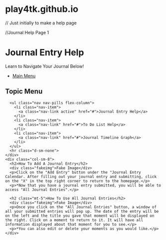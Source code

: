 # play4tk.github.io
// Just initially to make a help page


//Journal Help Page 1
<!DOCTYPE html>
<html lang="en">
<head>
  <title>Journal Entry Help</title>
  <meta charset="utf-8">
  <meta name="viewport" content="width=device-width, initial-scale=1">
  <link href="https://cdn.jsdelivr.net/npm/bootstrap@5.3.3/dist/css/bootstrap.min.css" rel="stylesheet">
  <script src="https://cdn.jsdelivr.net/npm/bootstrap@5.3.3/dist/js/bootstrap.bundle.min.js"></script>
  <style>
  .fakeimg {
    height: 200px;
    background: #aaa;
  }
  </style>
</head>
<body>

<div class="p-5 bg-success text-white text-center">
  <h1>Journal Entry Help</h1>
  <p>Learn to Navigate Your Journal Below!</p> 
</div>

<nav class="navbar navbar-expand-sm bg-dark navbar-dark">
  <div class="container-fluid">
    <ul class="navbar-nav">
      <li class="nav-item">
        <a class="nav-link active" href="#">Main Menu</a>
      </li>
    </ul>
  </div>
</nav>

<div class="container mt-5">
  <div class="row">
    <div class="col-sm-4">
      <h2>Topic Menu</h2>
      
      <ul class="nav nav-pills flex-column">
        <li class="nav-item">
          <a class="nav-link active" href="#">Journal Entry Help</a>
        </li>
        <li class="nav-item">
          <a class="nav-link" href="#">To Do List Help</a>
        </li>
        <li class="nav-item">
          <a class="nav-link" href="#">Journal Timeline Graph</a>
        </li>
      </ul>
      <hr class="d-sm-none">
    </div>
    <div class="col-sm-8">
      <h2>How To Add A Journal Entry</h2>
      <div class="fakeimg">Fake Image</div>
      <p>Click on the "Add Entry" button under the "Journal Entry Calendar. After filling out your journal entry and submitting, click on the "X" in the top right corner to return to the homepage.</p>
      <p>*Now that you have a journal entry submitted, you will be able to access "All Journal Entries".</p>

      <h2 class="mt-5">How To Use All Journal Entries</h2>
      <div class="fakeimg">Fake Image</div>
      <p>Once you click on the "All Journal Entries" button, a window of all your submitted entries will pop up. The date of the entry will be on the left and the title you gave that moment will be displayed on the right. Click on a moment to return to it. It will have all information displayed about that moment for you to see.</p>
      <p>*You can also edit or delete your moments as you would like.</p>
    </div>
  </div>
</div>

<div class="mt-5 p-4 bg-dark text-white text-center">
  <p></p>
</div>

</body>
</html>
